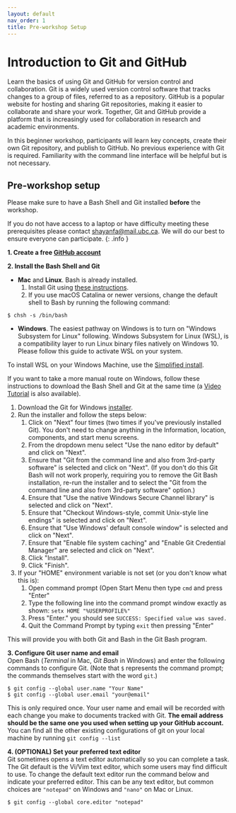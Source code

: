 ```yaml
---
layout: default
nav_order: 1
title: Pre-workshop Setup
---
```


# Introduction to Git and GitHub

Learn the basics of using Git and GitHub for version control and collaboration.  Git is a widely used version control software that tracks changes to a group of files, referred to as a repository.  GitHub is a popular website for hosting and sharing Git repositories, making it easier to collaborate and share your work.  Together, Git and GitHub provide a platform that is increasingly used for collaboration in research and academic environments.  

In this beginner workshop, participants will learn key concepts, create their own Git repository, and publish to GitHub.  No previous experience with Git is required.  Familiarity with the command line interface will be helpful but is not necessary.

## Pre-workshop setup

Please make sure to have a Bash Shell and Git installed **before** the workshop.

If you do not have access to a laptop or have difficulty meeting these prerequisites please contact shayanfa@mail.ubc.ca.  We will do our best to ensure everyone can participate.
{: .info }

 **1. Create a free [GitHub account](https://github.com)**

 **2. Install the Bash Shell and Git**
- **Mac** and **Linux**. Bash is already installed.
    1. Install Git using [these instructions](https://git-scm.com/book/en/v2/Getting-Started-Installing-Git).
    2. If you use macOS Catalina or newer versions, change the default shell to Bash by running the following command:

~~~
$ chsh -s /bin/bash
~~~

- **Windows**. The easiest pathway on Windows is to turn on "Windows Subsystem for Linux" following. Windows Subsystem for Linux (WSL), is a compatibility layer to run Linux binary files natively on Windows 10. Please follow this guide to activate WSL on your system.

To install WSL on your Windows Machine, use the [Simplified install](https://docs.microsoft.com/en-us/windows/wsl/install-win10#simplified-installation-for-windows-insiders).

If you want to take a more manual route on Windows, follow these instructions to download the Bash Shell and Git at the same time (a [Video Tutorial](https://www.youtube.com/watch?v=339AEqk9c-8) is also available).

1. Download the Git for Windows [installer](https://git-for-windows.github.io).
2. Run the installer and follow the steps below:
     1. Click on "Next" four times (two times if you've previously installed Git). You don't need to change anything in the Information, location, components, and start menu screens.
     2. From the dropdown menu select "Use the nano editor by default" and click on "Next".
     3. Ensure that "Git from the command line and also from 3rd-party software" is selected and click on "Next". (If you don't do this Git Bash will not work properly, requiring you to remove the Git Bash installation, re-run the installer and to select the "Git from the command line and also from 3rd-party software" option.)
     4. Ensure that "Use the native Windows Secure Channel library" is selected and click on "Next".
     5. Ensure that "Checkout Windows-style, commit Unix-style line endings" is selected and click on "Next".
     6. Ensure that "Use Windows' default console window" is selected and click on "Next".
     7. Ensure that "Enable file system caching" and "Enable Git Credential Manager" are selected and click on "Next".
     8. Click "Install".
     9. Click "Finish".
3. If your "HOME" environment variable is not set (or you don't know what this is):
     1. Open command prompt (Open Start Menu then type `cmd` and press "Enter"
     2. Type the following line into the command prompt window exactly as shown:
         `setx HOME "%USERPROFILE%"`
     3. Press "Enter." you should see `SUCCESS: Specified value was saved.`
     4. Quit the Command Prompt by typing `exit` then pressing "Enter"

This will provide you with both Git and Bash in the Git Bash program.

 **3. Configure Git user name and email**  
Open Bash (_Terminal_ in Mac, _Git Bash_ in Windows) and enter the following commands to configure Git. (Note that `$` represents the command prompt; the commands themselves start with the word `git`.)

~~~
$ git config --global user.name "Your Name"
$ git config --global user.email "your@email"
~~~

This is only required once. Your user name and email will be recorded with each change you make to documents tracked with Git. **The email address should be the same one you used when setting up your GitHub account.** You can find all the other existing configurations of git on your local machine by running `git config --list`

 **4. (OPTIONAL) Set your preferred text editor**  
Git sometimes opens a text editor automatically so you can complete a task. The Git default is the Vi/Vim text editor, which some users may find difficult to use. To change the default text editor run the command below and indicate your preferred editor. This can be any text editor, but common choices are `"notepad"` on Windows and `"nano"` on Mac or Linux.

~~~
$ git config --global core.editor "notepad"
~~~
